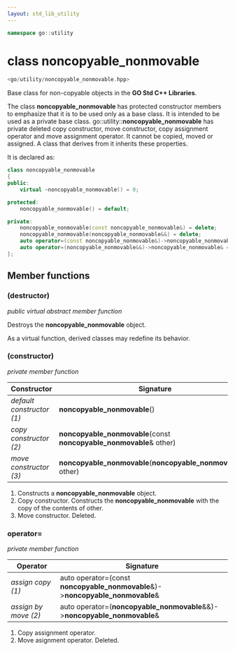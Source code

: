 ```yaml
---
layout: std_lib_utility
---
```


```c++
namespace go::utility
```

# class noncopyable_nonmovable

```c++
<go/utility/noncopyable_nonmovable.hpp>
```

Base class for non-copyable objects in the **GO Std C++ Libraries**.

The class **noncopyable_nonmovable** has protected constructor members to emphasize that it is
to be used only as a base class. It is intended to be used as a private base class.
go\::utility\::**noncopyable_nonmovable** has private deleted copy constructor, move constructor,
copy assignment operator and move assignment operator. It cannot be copied, moved or assigned. A
class that derives from it inherits these properties.

It is declared as:

```c++
class noncopyable_nonmovable
{
public:
    virtual ~noncopyable_nonmovable() = 0;

protected:
    noncopyable_nonmovable() = default;

private:
    noncopyable_nonmovable(const noncopyable_nonmovable&) = delete;
    noncopyable_nonmovable(noncopyable_nonmovable&&) = delete;
    auto operator=(const noncopyable_nonmovable&)->noncopyable_nonmovable& = delete;
    auto operator=(noncopyable_nonmovable&&)->noncopyable_nonmovable& = delete;
};
```

## Member functions

### (destructor)

*public virtual abstract member function*

Destroys the **noncopyable_nonmovable** object.

As a virtual function, derived classes may redefine its behavior.

### (constructor)

*private member function*

Constructor | Signature
-|-
*default constructor (1)* | **noncopyable_nonmovable**()
*copy constructor (2)* | **noncopyable_nonmovable**(const **noncopyable_nonmovable**& other)
*move constructor (3)* | **noncopyable_nonmovable**(**noncopyable_nonmovable**&& other)

1. Constructs a **noncopyable_nonmovable** object.
2. Copy constructor. Constructs the **noncopyable_nonmovable** with the copy of the contents of other.
3. Move constructor. Deleted.

### operator=

*private member function*

Operator | Signature
-|-
*assign copy (1)* | auto operator=(const **noncopyable_nonmovable**&)->**noncopyable_nonmovable**&
*assign by move (2)* | auto operator=(**noncopyable_nonmovable**&&)->**noncopyable_nonmovable**&

1. Copy assignment operator.
2. Move asignment operator. Deleted.
